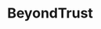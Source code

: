 ---
blog: https://beyondtrust.com/blog
codehost: https://github.com/filamentgroup/grunticon
facebook: https://facebook.com/BeyondTrust
instagram: https://instagram.com/beyondtrust
linkedin: https://linkedin.com/company/beyondtrust
logohandle: beyondtrust
sort: beyondtrust
title: BeyondTrust
twitter: https://x.com/beyondtrust
website: https://www.beyondtrust.com/
---